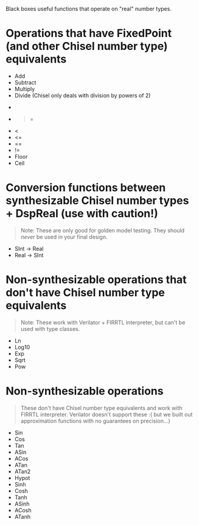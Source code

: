 Black boxes useful functions that operate on "real" number types.

# Operations that have FixedPoint (and other Chisel number type) equivalents
* Add
* Subtract
* Multiply
* Divide (Chisel only deals with division by powers of 2)
* >
* >=
* <
* <=
* ==
* !=
* Floor
* Ceil

# Conversion functions between synthesizable Chisel number types + DspReal (use with caution!)

> Note: These are only good for golden model testing. They should *never* be used in your final design. 

* SInt -> Real
* Real -> SInt

# Non-synthesizable operations that don't have Chisel number type equivalents

> Note: These work with Verilator + FIRRTL interpreter, but can't be used with type classes.

* Ln
* Log10
* Exp
* Sqrt
* Pow

# Non-synthesizable operations 

> These don't have Chisel number type equivalents and work with FIRRTL interpreter. Verilator doesn't support these :( but we built out approximation functions with no guarantees on precision...)

* Sin
* Cos
* Tan
* ASin
* ACos
* ATan
* ATan2
* Hypot
* Sinh
* Cosh
* Tanh
* ASinh
* ACosh
* ATanh